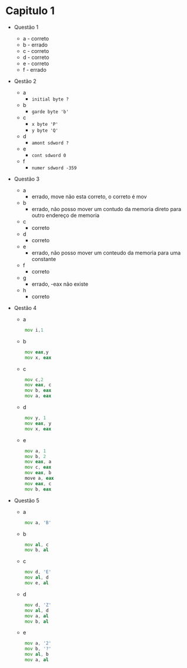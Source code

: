# **Capitulo 1**
 - Questão 1
   - a - correto
   - b - errado
   - c - correto
   - d - correto
   - e - correto
   - f - errado

 - Qestão 2
   - a
     - `initial byte ?`
   - b
     - `garde byte 'b'`
   - c
      - `x byte 'P'`
      - `y byte 'Q'`
    - d
      - `amont sdword ?`
    - e
      - `cont sdword 0`
    - f
      - `numer sdword -359`
  - Questão 3
    - a
      - errado, move não esta correto, o correto é mov
    - b
      - errado, não posso mover um contudo da memoria direto para outro endereço de memoria
    - c
      - correto
    - d
      - correto
    - e
      - errado, não posso mover um conteudo da memoria para uma constante
    - f
      - correto
    - g
      - errado, -eax não existe
    - h
      - correto

  - Qestão 4
    - a
    ```asm
        mov i,1
    ```
    - b
    ```asm
        mov eax,y
        mov x, eax
    ```           
    - c
    ```asm
        mov c,2
        mov eax, c
        mov b, eax
        mov a, eax
    ```
    - d
    ```asm
        mov y, 1
        mov eax, y
        mov x, eax 
    ```
    - e
    ```asm
        mov a, 1
        mov b, 2
        mov eax, a
        mov c, eax
        mov eax, b
        move a, eax
        mov eax, c
        mov b, eax
    ```
  - Questão 5
    - a
    ```asm
        mov a, 'B'
    ```  
    - b
    ```asm
        mov al, c
        mov b, al
    ```
    - c
    ```asm
        mov d, 'E'
        mov al, d
        mov e, al
    ```
    - d
    ```asm
        mov d, 'Z'
        mov al, d
        mov a, al
        mov b, al
    ```
    - e
    ```asm
        mov a, '2' 
        mov b, '?'
        mov al, b
        mov a, al
    ```

    


